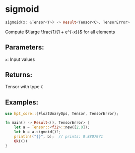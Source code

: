 # sigmoid
```rust
sigmoid(x: &Tensor<T>) -> Result<Tensor<C>, TensorError>
```
Compute $\large \frac{1}{1 + e^{-x}}$ for all elements

## Parameters:
`x`: Input values

## Returns:
Tensor with type `C`

## Examples:
```rust
use hpt_core::{FloatUnaryOps, Tensor, TensorError};

fn main() -> Result<(), TensorError> {
    let a = Tensor::<f32>::new([2.0]);
    let b = a.sigmoid()?;
    println!("{}", b);  // prints: 0.8807971
    Ok(())
}
```
